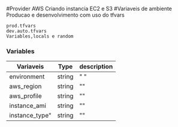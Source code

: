 #Provider AWS 
Criando instancia EC2 e S3
#Variaveis de ambiente 
Producao e desenvolvimento com uso do tfvars
```
prod.tfvars
dev.auto.tfvars
Variables,locals e random
```
### Variables

| Variaveis | Type | description |
|------|------|------|
|environment|string|" "|
|aws_region|string|""|
|aws_profile|string|""|
|instance_ami| string| ""|
|instance_type"|string|""|
